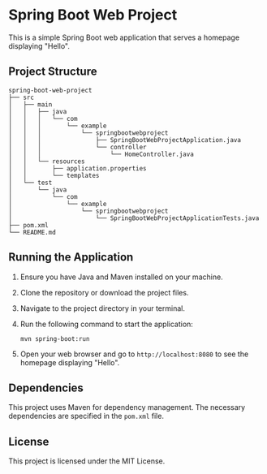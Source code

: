 # Spring Boot Web Project

This is a simple Spring Boot web application that serves a homepage displaying "Hello".

## Project Structure

```
spring-boot-web-project
├── src
│   ├── main
│   │   ├── java
│   │   │   └── com
│   │   │       └── example
│   │   │           └── springbootwebproject
│   │   │               ├── SpringBootWebProjectApplication.java
│   │   │               └── controller
│   │   │                   └── HomeController.java
│   │   └── resources
│   │       ├── application.properties
│   │       └── templates
│   └── test
│       └── java
│           └── com
│               └── example
│                   └── springbootwebproject
│                       └── SpringBootWebProjectApplicationTests.java
├── pom.xml
└── README.md
```

## Running the Application

1. Ensure you have Java and Maven installed on your machine.
2. Clone the repository or download the project files.
3. Navigate to the project directory in your terminal.
4. Run the following command to start the application:

   ```
   mvn spring-boot:run
   ```

5. Open your web browser and go to `http://localhost:8080` to see the homepage displaying "Hello".

## Dependencies

This project uses Maven for dependency management. The necessary dependencies are specified in the `pom.xml` file.

## License

This project is licensed under the MIT License.